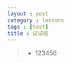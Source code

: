 ```yaml
---
layout : post
category : lessons
tags : [test]
title : 试试啦
---
```




<blockquote><p><ul><li>123456</li></ul></p></blcokquote>